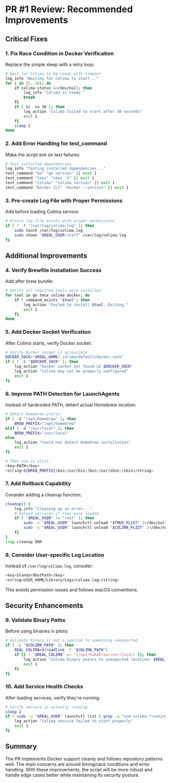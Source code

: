 # PR #1 Review: Recommended Improvements

## Critical Fixes

### 1. Fix Race Condition in Docker Verification
Replace the simple sleep with a retry loop:

```bash
# Wait for Colima to be ready with timeout
log_info "Waiting for Colima to start..."
for i in {1..30}; do
    if colima status &>/dev/null; then
        log_info "Colima is ready."
        break
    fi
    if [ $i -eq 30 ]; then
        log_action "Colima failed to start after 30 seconds"
        exit 1
    fi
    sleep 1
done
```

### 2. Add Error Handling for test_command
Make the script exit on test failures:

```bash
# Test installed dependencies
log_info "Testing installed dependencies..."
test_command "Go" "go version" || exit 1
test_command "tmux" "tmux -V" || exit 1
test_command "Colima" "colima version" || exit 1
test_command "Docker CLI" "docker --version" || exit 1
```

### 3. Pre-create Log File with Proper Permissions
Add before loading Colima service:

```bash
# Ensure log file exists with proper permissions
if [ ! -f "/var/log/colima.log" ]; then
    sudo touch /var/log/colima.log
    sudo chown "$REAL_USER:staff" /var/log/colima.log
fi
```

## Additional Improvements

### 4. Verify Brewfile Installation Success
Add after brew bundle:

```bash
# Verify all required tools were installed
for tool in go tmux colima docker; do
    if ! command_exists "$tool"; then
        log_action "Failed to install $tool. Exiting."
        exit 1
    fi
done
```

### 5. Add Docker Socket Verification
After Colima starts, verify Docker socket:

```bash
# Verify Docker socket is accessible
DOCKER_SOCK="$REAL_HOME/.colima/default/docker.sock"
if [ ! -S "$DOCKER_SOCK" ]; then
    log_action "Docker socket not found at $DOCKER_SOCK"
    log_action "Colima may not be properly configured"
    exit 1
fi
```

### 6. Improve PATH Detection for LaunchAgents
Instead of hardcoded PATH, detect actual Homebrew location:

```bash
# Detect Homebrew prefix
if [ -d "/opt/homebrew" ]; then
    BREW_PREFIX="/opt/homebrew"
elif [ -d "/usr/local" ]; then
    BREW_PREFIX="/usr/local"
else
    log_action "Could not detect Homebrew installation"
    exit 1
fi

# Then use in plist:
<key>PATH</key>
<string>${BREW_PREFIX}/bin:/usr/bin:/bin:/usr/sbin:/sbin</string>
```

### 7. Add Rollback Capability
Consider adding a cleanup function:

```bash
cleanup() {
    log_info "Cleaning up on error..."
    # Unload services if they were loaded
    if [ "$REAL_USER" != "root" ]; then
        sudo -u "$REAL_USER" launchctl unload "$TMUX_PLIST" 2>/dev/null || true
        sudo -u "$REAL_USER" launchctl unload "$COLIMA_PLIST" 2>/dev/null || true
    fi
}
trap cleanup ERR
```

### 8. Consider User-specific Log Location
Instead of `/var/log/colima.log`, consider:

```bash
<key>StandardOutPath</key>
<string>USER_HOME/Library/Logs/colima.log</string>
```

This avoids permission issues and follows macOS conventions.

## Security Enhancements

### 9. Validate Binary Paths
Before using binaries in plists:

```bash
# Validate binary is not a symlink to something unexpected
if [ -L "$COLIMA_PATH" ]; then
    REAL_COLIMA=$(readlink -f "$COLIMA_PATH")
    if [[ ! "$REAL_COLIMA" =~ ^(/opt/homebrew|/usr/local) ]]; then
        log_action "Colima binary points to unexpected location: $REAL_COLIMA"
        exit 1
    fi
fi
```

### 10. Add Service Health Checks
After loading services, verify they're running:

```bash
# Verify service is actually running
sleep 2
if ! sudo -u "$REAL_USER" launchctl list | grep -q "com.colima.*running"; then
    log_action "Colima service failed to start properly"
    exit 1
fi
```

## Summary

The PR implements Docker support cleanly and follows repository patterns well. The main concerns are around timing/race conditions and error handling. With these improvements, the script will be more robust and handle edge cases better while maintaining its security posture.
